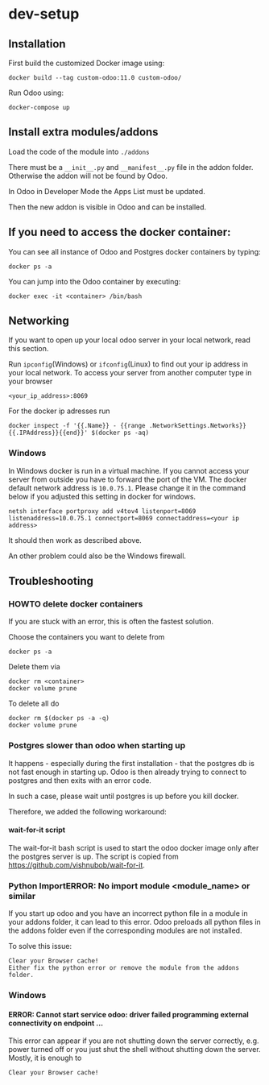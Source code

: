 # dev-setup

## Installation

First build the customized Docker image using:

    docker build --tag custom-odoo:11.0 custom-odoo/

Run Odoo using:

    docker-compose up

## Install extra modules/addons

Load the code of the module into `./addons`

There must be a `__init__.py` and `__manifest__.py` file in the addon folder. Otherwise the addon will not be found by Odoo.

In Odoo in Developer Mode the Apps List must be updated. 

Then the new addon is visible in Odoo and can be installed.

## If you need to access the docker container:

You can see all instance of Odoo and Postgres docker containers by typing:

    docker ps -a

You can jump into the Odoo container by executing:

    docker exec -it <container> /bin/bash
    
## Networking

If you want to open up your local odoo server in your local network, read this section.

Run `ipconfig`(Windows) or `ifconfig`(Linux) to find out your ip address in your local network. To access your server from another computer type in your browser

    <your_ip_address>:8069

For the docker ip adresses run

    docker inspect -f '{{.Name}} - {{range .NetworkSettings.Networks}}{{.IPAddress}}{{end}}' $(docker ps -aq)
    
### Windows

In Windows docker is run in a virtual machine. If you cannot access your server from outside you have to forward the port of the VM. The docker default network address is `10.0.75.1`. Please change it in the command below if you adjusted this setting in docker for windows.

    netsh interface portproxy add v4tov4 listenport=8069 listenaddress=10.0.75.1 connectport=8069 connectaddress=<your ip address>

It should then work as described above.

An other problem could also be the Windows firewall.
    
## Troubleshooting

### HOWTO delete docker containers

If you are stuck with an error, this is often the fastest solution.

Choose the containers you want to delete from 

    docker ps -a

Delete them via 

    docker rm <container>
    docker volume prune

To delete all do 

    docker rm $(docker ps -a -q)	
    docker volume prune

### Postgres slower than odoo when starting up

It happens - especially during the first installation - that the postgres db is not fast enough in starting up. Odoo is then already trying to connect to postgres and then exits with an error code.

In such a case, please wait until postgres is up before you kill docker.

Therefore, we added the following workaround:

#### wait-for-it script

The wait-for-it bash script is used to start the odoo docker image only after the postgres server is up. The script is copied from https://github.com/vishnubob/wait-for-it.

### Python ImportERROR: No import module <module_name> or similar

If you start up odoo and you have an incorrect python file in a module in your addons folder, it can lead to this error. Odoo preloads all python files in the addons folder even if the corresponding modules are not installed.

To solve this issue:

    Clear your Browser cache!
    Either fix the python error or remove the module from the addons folder.

### Windows

#### ERROR: Cannot start service odoo: driver failed programming external connectivity on endpoint ...

This error can appear if you are not shutting down the server correctly, e.g. power turned off or you just shut the shell without shutting down the server.
Mostly, it is enough to 

    Clear your Browser cache!

